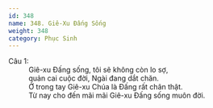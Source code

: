 ```yaml
---
id: 348
name: 348. Giê-Xu Đấng Sống
weight: 348
category: Phục Sinh
---
```

<dl><dt>Câu 1:</dt><dd data-verse="1">Giê-xu Đấng sống, tôi sẽ không còn lo sợ, <br/>quản cai cuộc đời, Ngài đang dắt chăn. <br/>Ở trong tay Giê-xu Chúa là Đấng rất chân thật. <br/>Từ nay cho đến mãi mãi Giê-xu Đấng sống muôn đời. </dd></dl>

